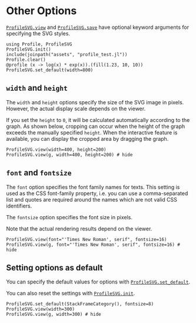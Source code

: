 # Other Options
[`ProfileSVG.view`](@ref) and [`ProfileSVG.save`](@ref) have optional keyword
arguments for specifying the SVG styles.

```@setup ex
using Profile, ProfileSVG
ProfileSVG.init()
include(joinpath("assets", "profile_test.jl"))
Profile.clear()
@profile (x -> log(x) * exp(x)).(fill(1.23, 10, 10))
ProfileSVG.set_default(width=800)
```

## `width` and `height`
The `width` and `height` options specify the size of the SVG image in pixels.
However, the actual display scale depends on the viewer.

If you set the `height` to `0`, it will be calculated automatically according to
the graph. As shown below, cropping can occur when the height of the graph
exceeds the manually specified `height`. When the interactive feature is
available, you can display the cropped area by dragging the graph.

```@example ex
ProfileSVG.view(width=400, height=200)
ProfileSVG.view(g, width=400, height=200) # hide
```

## `font` and `fontsize`

The `font` option specifies the font family names for texts. This setting is
used as the CSS font-family property, i.e. you can use a comma-separated list
and quotes are required around the names which are not valid CSS identifiers.

The `fontsize` option specifies the font size in pixels.

Note that the actual rendering results depend on the viewer.

```@example ex
ProfileSVG.view(font="'Times New Roman', serif", fontsize=16)
ProfileSVG.view(g, font="'Times New Roman', serif", fontsize=16) # hide
```

## Setting options as default
You can specify the default values for options with
[`ProfileSVG.set_default`](@ref).

You can also reset the settings with [`ProfileSVG.init`](@ref).

```@example ex
ProfileSVG.set_default(StackFrameCategory(), fontsize=8)
ProfileSVG.view(width=300)
ProfileSVG.view(g, width=300) # hide
```
